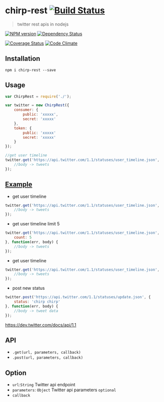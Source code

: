 chirp-rest [![Build Status](https://travis-ci.org/ddo/chirp-rest.svg)](https://travis-ci.org/ddo/chirp-rest)
==============

> twitter rest apis in nodejs

[![NPM version](https://badge.fury.io/js/chirp-rest.png)](http://badge.fury.io/js/chirp-rest)
[![Dependency Status](https://david-dm.org/ddo/chirp-rest.png?theme=shields.io)](https://david-dm.org/ddo/chirp-rest)

[![Coverage Status](https://coveralls.io/repos/ddo/chirp-rest/badge.png?branch=master)](https://coveralls.io/r/ddo/chirp-rest?branch=master)
[![Code Climate](https://codeclimate.com/github/ddo/chirp-rest.png)](https://codeclimate.com/github/ddo/chirp-rest)

## Installation

```
npm i chirp-rest --save
```

## Usage

```js
var ChirpRest = require('./');

var twitter = new ChirpRest({
    consumer: {
        public: 'xxxxx',
        secret: 'xxxxx'
    },
    token: {
        public: 'xxxxx'
        secret: 'xxxxx'
    }
});

//get user timeline
twitter.get('https://api.twitter.com/1.1/statuses/user_timeline.json', function(err, body) {
    //body -> tweets
});
```

## [Example](/example.js)

* get user timeline

```js
twitter.get('https://api.twitter.com/1.1/statuses/user_timeline.json', function(err, body) {
    //body -> tweets
});
```

* get user timeline limit 5

```js
twitter.get('https://api.twitter.com/1.1/statuses/user_timeline.json', {
    count: 5
}, function(err, body) {
    //body -> tweets
});
```

* get user timeline

```js
twitter.get('https://api.twitter.com/1.1/statuses/user_timeline.json', function(err, body) {
    //body -> tweets
});
```

* post new status

```js
twitter.post('https://api.twitter.com/1.1/statuses/update.json', {
    status: 'chirp chirp'
}, function(err, body) {
    //body -> tweet data
});
```

https://dev.twitter.com/docs/api/1.1

## API

* ``.get(url, parameters, callback)``
* ``.post(url, parameters, callback)``

## Option

* ``url``:``String`` Twitter api endpoint
* ``parameters``: ``Object`` Twitter api parameters ``optional``
* ``callback``
